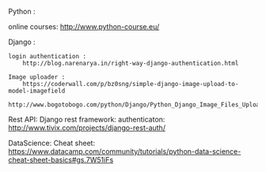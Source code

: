 Python : 

online courses:
http://www.python-course.eu/

Django : 

	login authentication : 
		http://blog.narenarya.in/right-way-django-authentication.html

	Image uploader :
		https://coderwall.com/p/bz0sng/simple-django-image-upload-to-model-imagefield
		http://www.bogotobogo.com/python/Django/Python_Django_Image_Files_Uploading_Example.php


Rest API:
	Django rest framework:
		authenticaton:
			http://www.tivix.com/projects/django-rest-auth/



DataScience:
	Cheat sheet: https://www.datacamp.com/community/tutorials/python-data-science-cheat-sheet-basics#gs.7W51iFs








